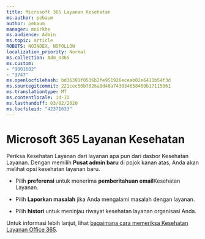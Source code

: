 ```yaml
---
title: Microsoft 365 Layanan Kesehatan
ms.author: pebaum
author: pebaum
manager: mnirkhe
ms.audience: Admin
ms.topic: article
ROBOTS: NOINDEX, NOFOLLOW
localization_priority: Normal
ms.collection: Adm_O365
ms.custom:
- "9001682"
- "3747"
ms.openlocfilehash: bd36391f0536b2fe951926eceab02e6411b54f3d
ms.sourcegitcommit: 221cec50b7026a8d48a743034658460b17115061
ms.translationtype: MT
ms.contentlocale: id-ID
ms.lasthandoff: 03/02/2020
ms.locfileid: "42371633"
---
```

# <a name="microsoft-365-service-health"></a>Microsoft 365 Layanan Kesehatan


Periksa Kesehatan Layanan dari layanan apa pun dari dasbor Kesehatan Layanan. Dengan memilih **Pusat admin baru** di pojok kanan atas, Anda akan melihat opsi kesehatan layanan baru.

- Pilih **preferensi** untuk menerima **pemberitahuan email**Kesehatan Layanan.

- Pilih **Laporkan masalah** jika Anda mengalami masalah dengan layanan.

- Pilih **histori** untuk meninjau riwayat kesehatan layanan organisasi Anda. 

Untuk informasi lebih lanjut, lihat [bagaimana cara memeriksa Kesehatan Layanan Office 365](https://docs.microsoft.com/en-us/office365/enterprise/view-service-health). 